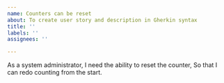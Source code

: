 ```yaml
---
name: Counters can be reset
about: To create user story and description in Gherkin syntax
title: ''
labels: ''
assignees: ''

---
```


As a system administrator, I need the ability to reset the counter, So that I can redo counting from the start.
